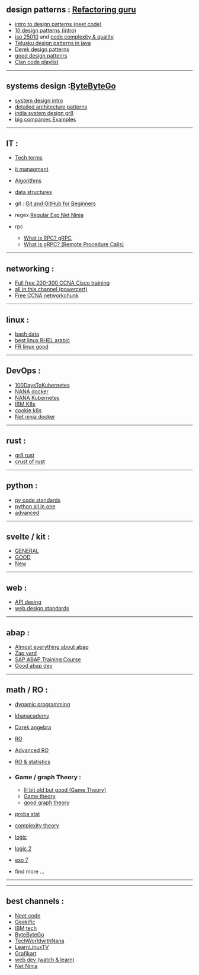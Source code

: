 ## design patterns : [Refactoring guru](https://refactoring.guru/ "good principles")

- [intro to design patterns (neet code)](https://www.youtube.com/watch?v=tAuRQs_d9F8&t=30s)
- [10 design patterns (intro)](https://youtu.be/tv-_1er1mWI)
- [iso 25010](https://www.youtube.com/watch?v=RGQYwOnUNAo) and [code complexity & quality](https://www.youtube.com/@sayfjawad522/playlists)
- [Telusku design patterns in java](https://www.youtube.com/watch?v=KewVXDBmUhw&list=PLsyeobzWxl7r2ZX1fl-7CKnayxHJA_1ol&index=2)
- [Derek design patterns](https://www.youtube.com/playlist?list=PLF206E906175C7E07)
- [good design pattenrs](https://www.youtube.com/watch?v=tSZn4wkBIu8&list=PLlsmxlJgn1HJpa28yHzkBmUY-Ty71ZUGc&index=2)
- [Clan code playlist](https://www.youtube.com/watch?v=rndiYu8If-I&list=PL_csAAO9PQ8ZIh89P2re5fziX9kaI8Yhx)

* * *

## systems design :[ByteByteGo](https://blog.bytebytego.com/)

- [system design intro](https://www.youtube.com/watch?v=i53Gi_K3o7I&t=73s)
- [detailed architecture patterns](https://www.youtube.com/watch?v=lTkL1oIMiaU&list=PLSyLGd0D0b4ThfElztKEueqQ5SIHJjUEU)
- [india system design gr8](https://www.youtube.com/watch?v=tjiAV4pG9CM&list=PLtZafdfRI4M5blB0jpYtlg70l-W4xVQnO)
- [big companies Examples](https://www.youtube.com/watch?v=Tu-hZ6lqNtY&list=PLI9W87-Dqn7j_x6QtR6sUjycJR7nQLBqT&index=3)

* * *

## IT :

- [Tech terms](https://www.youtube.com/@TechTermsDG/videos)
    
- [it managment](https://www.youtube.com/watch?v=-lU_3BOxuZ4&list=PL-ggE-fPIdy6nf7r2ScLiSo7y1tiqZlQW)
    
- [Algorithms](https://www.youtube.com/watch?v=mB5HXBb_HY8&list=PLDN4rrl48XKpZkf03iYFl-O29szjTrs_O&index=34)
    
- [data structures](https://www.youtube.com/watch?v=Qmt0QwzEmh0&list=PLDV1Zeh2NRsB6SWUrDFW2RmDotAfPbeHu)
    
- git : [Git and GitHub for Beginners](https://www.youtube.com/watch?v=RGOj5yH7evk)
    
- regex [Regular Exp Net Ninja](https://www.youtube.com/watch?v=r6I-Ahc0HB4&list=PL4cUxeGkcC9g6m_6Sld9Q4jzqdqHd2HiD)
    
- rpc
    
    - [What is RPC? gRPC](https://www.youtube.com/watch?v=gnchfOojMk4)
    - [What is gRPC? (Remote Procedure Calls)](https://www.youtube.com/watch?v=hVrwuMnCtok)

* * *

## networking :

- [Full free 200-300 CCNA Cisco training](https://www.youtube.com/playlist?list=PLh94XVT4dq02frQRRZBHzvj2hwuhzSByN)
- [all in this channel (powercert)](https://www.youtube.com/@PowerCertAnimatedVideos)
- [Free CCNA networkchunk](https://www.youtube.com/watch?v=S7MNX_UD7vY&list=PLIhvC56v63IJVXv0GJcl9vO5Z6znCVb1P)

* * *

## linux :

- [bash data](https://www.youtube.com/watch?v=kyaTtJRjMCU&list=PLdfA2CrAqQ5kB8iSbm5FB1ADVdBeOzVqZ)
- [best linux RHEL arabic](https://www.youtube.com/watch?v=oD5Y4Gzr6vw&list=PLy1Fx2HfcmWBpD_PI4AQpjeDK5-5q6TG7)
- [FR linux good](https://www.youtube.com/watch?v=py1E14pXfAM&list=PLrSOXFDHBtfHKxuz6NySItyf4iSEcTw97)

* * *

## DevOps :

- [100DaysToKubernetes](https://www.youtube.com/playlist?list=PLWnens-FYbIpUpmiiNYfkqTZQUYppGMFV)
- [NANA docker](https://www.youtube.com/watch?v=jPdIRX6q4jA&list=PLy7NrYWoggjwPggqtFsI_zMAwvG0SqYCb)
- [NANA Kubernetes](https://www.youtube.com/watch?v=VnvRFRk_51k&list=PLy7NrYWoggjziYQIDorlXjTvvwweTYoNC)
- [IBM K8s](https://www.youtube.com/watch?v=2vMEQ5zs1ko&list=PLOspHqNVtKABAVX4azqPIu6UfsPzSu2YN)
- [cookie k8s](https://www.youtube.com/watch?v=NChhdOZV4sY&list=PLP0aqyZ5GFdk8dwNnBd77rWnsTCmP9wdE)
- [Net ninja docker](https://www.youtube.com/watch?v=31ieHmcTUOk&list=PL4cUxeGkcC9hxjeEtdHFNYMtCpjNBm3h7)

* * *

## rust :

- [gr8 rust](https://www.youtube.com/playlist?list=PLJbE2Yu2zumDF6BX6_RdPisRVHgzV02NW)
- [crust of rust](https://www.youtube.com/playlist?list=PLqbS7AVVErFiWDOAVrPt7aYmnuuOLYvOa)

* * *

## python :

- [py code standards](https://www.youtube.com/watch?v=U2vDWc5sce0)
- [python all in one](https://www.youtube.com/playlist?list=PL-osiE80TeTt2d9bfVyTiXJA-UTHn6WwU)
- [advanced](https://www.youtube.com/@mCoding)

* * *

## svelte / kit :

- [GENERAL](https://www.youtube.com/watch?v=K1Tya6ovVOI&list=PL1fJTPeldj0cD7Yfsrxio6WXHdL-g3AYc)
- [GOOD](https://www.youtube.com/watch?v=EQy-AYhZIlE&list=PLq30BP0TIcqXP149TyFMfRhnMT6T5--e5)
- [New](https://www.youtube.com/watch?v=ygtbuexDHxE&list=PLm_Qt4aKpfKjf77S8UD79Ockhwp_699Ms)

* * *

## web :

- [API desing](https://www.youtube.com/watch?v=9Ng00IlBCtw&list=PL9XzOCngAkqs4m0XdULJu_78nM3Ok3Q65)
- [web design standards](https://www.youtube.com/watch?v=uS9wnNsamzA)

* * *

## abap :

- [Almost everything about abap](https://www.youtube.com/@just2shareji/playlists)
- [Zap yard](https://www.youtube.com/@ZAPYard/playlists)
- [SAP ABAP Training Course](https://www.youtube.com/@sapabaptrainingcourse5247/playlists)
- [Good abap dev](https://www.youtube.com/@brandcaul)

* * *

## math / RO :

- [dynamic programming](https://www.youtube.com/watch?v=qMky6D6YtXU)
    
- [khanacademy](https://www.youtube.com/@khanacademy)
    
- [Darek angebra](https://www.youtube.com/watch?v=B_WCI_A944E&list=PLGLfVvz_LVvQ_hHKxblsjZhfT9Pc4X8CO)
    
- [RO](https://www.youtube.com/watch?v=KIKZyHTDR5Q&list=PLIY8eNdw5tW_UuFLy_vUP2pXNIHls2Pwd)
    
- [Advanced RO](https://www.youtube.com/watch?v=2WeqNVBYrCg&list=PLMHSr8fseBzWKsCDYRz7jFukOciviyXgc)
    
- [RO & statistics](https://www.youtube.com/@lckung.lectures)
    
- ### Game / graph Theory :
    
    - [lil bit old but good (Game Theory)](https://www.youtube.com/watch?v=DW_-I8UuU6I&list=PLGdMwVKbjVQ8DhP8dgrBO1B5etE81Hxxh&index=49)
    - [Game theory](https://www.youtube.com/watch?v=fvEQujUcPv4&list=PLKI1h_nAkaQoDzI4xDIXzx6U2ergFmedo&index=7)
    - [good graph theory](https://www.youtube.com/watch?v=ZQY4IfEcGvM&list=PLztBpqftvzxXBhbYxoaZJmnZF6AUQr1mH)
- [proba stat](https://www.youtube.com/watch?v=Z1zdkcwosD4&list=PLU5aQXLWR3_wDJi9fDQar3GQVfZD4SlbX)
    
- [complexity theory](https://www.youtube.com/watch?v=KydXVE9Su5g&list=PLdUzuimxVcC0DENcdT8mfhI3iRRJLVjqH)
    
- [logic](https://www.youtube.com/watch?v=pHWaxuyfK2s&list=PLHXZ9OQGMqxersk8fUxiUMSIx0DBqsKZS&index=23)
    
- [logic 2](https://www.youtube.com/watch?v=7dnLtvmQkdk&list=PLqEJ_rxb3Xf0dTy_-dSqINnAD5tbmpUx8&index=5)
    
- [exo 7](https://www.youtube.com/@Exo7Math/playlists)
    
- find more ...
    

* * *

* * *

## best channels :

- [Neet code](https://www.youtube.com/@NeetCode)
- [Geekific](https://www.youtube.com/@geekific/playlists)
- [IBM tech](https://www.youtube.com/@IBMTechnology)
- [ByteByteGo](https://www.youtube.com/@ByteByteGo)
- [TechWorldwithNana](https://www.youtube.com/@TechWorldwithNana)
- [LearnLinuxTV](https://www.youtube.com/@LearnLinuxTV/playlists)
- [Grafikart](https://www.youtube.com/@grafikart)
- [web dev (watch & learn)](https://www.youtube.com/@WatchandLearnTutorials/playlists)
- [Net Ninja](https://www.youtube.com/@NetNinja)